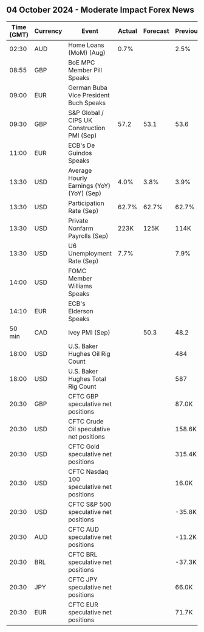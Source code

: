 ## 04 October 2024 - Moderate Impact Forex News

| Time (GMT) | Currency | Event | Actual | Forecast | Previous |
|------|----------|-------|--------|----------|----------|
| 02:30 | AUD | Home Loans (MoM) (Aug) | 0.7% |  | 2.5% |
| 08:55 | GBP | BoE MPC Member Pill Speaks |  |  |  |
| 09:00 | EUR | German Buba Vice President Buch Speaks |  |  |  |
| 09:30 | GBP | S&P Global / CIPS UK Construction PMI (Sep) | 57.2 | 53.1 | 53.6 |
| 11:00 | EUR | ECB's De Guindos Speaks |  |  |  |
| 13:30 | USD | Average Hourly Earnings (YoY) (YoY) (Sep) | 4.0% | 3.8% | 3.9% |
| 13:30 | USD | Participation Rate (Sep) | 62.7% | 62.7% | 62.7% |
| 13:30 | USD | Private Nonfarm Payrolls (Sep) | 223K | 125K | 114K |
| 13:30 | USD | U6 Unemployment Rate (Sep) | 7.7% |  | 7.9% |
| 14:00 | USD | FOMC Member Williams Speaks |  |  |  |
| 14:10 | EUR | ECB's Elderson Speaks |  |  |  |
| 50 min | CAD | Ivey PMI (Sep) |  | 50.3 | 48.2 |
| 18:00 | USD | U.S. Baker Hughes Oil Rig Count |  |  | 484 |
| 18:00 | USD | U.S. Baker Hughes Total Rig Count |  |  | 587 |
| 20:30 | GBP | CFTC GBP speculative net positions |  |  | 87.0K |
| 20:30 | USD | CFTC Crude Oil speculative net positions |  |  | 158.6K |
| 20:30 | USD | CFTC Gold speculative net positions |  |  | 315.4K |
| 20:30 | USD | CFTC Nasdaq 100 speculative net positions |  |  | 16.0K |
| 20:30 | USD | CFTC S&P 500 speculative net positions |  |  | -35.8K |
| 20:30 | AUD | CFTC AUD speculative net positions |  |  | -11.2K |
| 20:30 | BRL | CFTC BRL speculative net positions |  |  | -37.3K |
| 20:30 | JPY | CFTC JPY speculative net positions |  |  | 66.0K |
| 20:30 | EUR | CFTC EUR speculative net positions |  |  | 71.7K |
